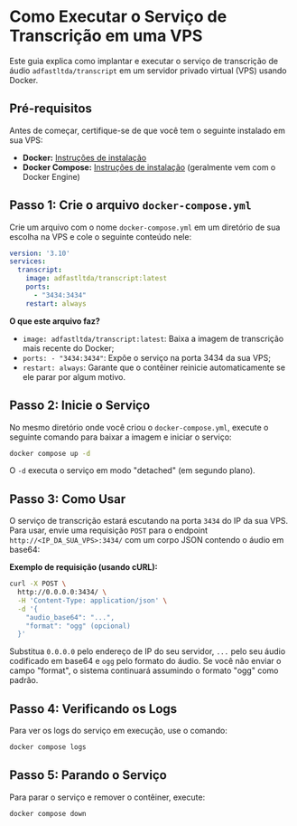 # Como Executar o Serviço de Transcrição em uma VPS

Este guia explica como implantar e executar o serviço de transcrição de áudio `adfastltda/transcript` em um servidor privado virtual (VPS) usando Docker.

## Pré-requisitos

Antes de começar, certifique-se de que você tem o seguinte instalado em sua VPS:

*   **Docker:** [Instruções de instalação](https://docs.docker.com/engine/install/)
*   **Docker Compose:** [Instruções de instalação](https://docs.docker.com/compose/install/) (geralmente vem com o Docker Engine)

## Passo 1: Crie o arquivo `docker-compose.yml`

Crie um arquivo com o nome `docker-compose.yml` em um diretório de sua escolha na VPS e cole o seguinte conteúdo nele:

```yaml
version: '3.10'
services:
  transcript:
    image: adfastltda/transcript:latest
    ports:
      - "3434:3434"
    restart: always
```

**O que este arquivo faz?**
*   `image: adfastltda/transcript:latest`: Baixa a imagem de transcrição mais recente do Docker;
*   `ports: - "3434:3434"`: Expõe o serviço na porta 3434 da sua VPS;
*   `restart: always`: Garante que o contêiner reinicie automaticamente se ele parar por algum motivo.

## Passo 2: Inicie o Serviço

No mesmo diretório onde você criou o `docker-compose.yml`, execute o seguinte comando para baixar a imagem e iniciar o serviço:

```bash
docker compose up -d
```

O `-d` executa o serviço em modo "detached" (em segundo plano).

## Passo 3: Como Usar

O serviço de transcrição estará escutando na porta `3434` do IP da sua VPS. Para usar, envie uma requisição `POST` para o endpoint `http://<IP_DA_SUA_VPS>:3434/` com um corpo JSON contendo o áudio em base64:

**Exemplo de requisição (usando cURL):**
```bash
curl -X POST \
  http://0.0.0.0:3434/ \
  -H 'Content-Type: application/json' \
  -d '{
    "audio_base64": "...",
    "format": "ogg" (opcional)
  }'
```
Substitua `0.0.0.0` pelo endereço de IP do seu servidor, `...` pelo seu áudio codificado em base64 e `ogg` pelo formato do áudio. Se você não enviar o campo "format", o sistema continuará assumindo o formato "ogg" como padrão.

## Passo 4: Verificando os Logs

Para ver os logs do serviço em execução, use o comando:
```bash
docker compose logs
```

## Passo 5: Parando o Serviço

Para parar o serviço e remover o contêiner, execute:
```bash
docker compose down
```
